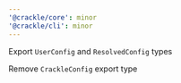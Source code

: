 ```yaml
---
'@crackle/core': minor
'@crackle/cli': minor
---
```


Export `UserConfig` and `ResolvedConfig` types

Remove `CrackleConfig` export type
